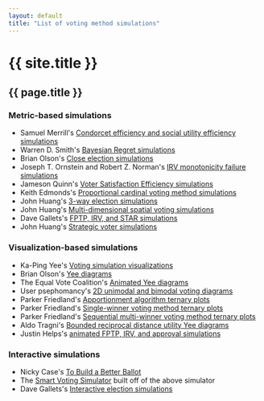 ```yaml
---
layout: default
title: "List of voting method simulations"
---
```

# {{ site.title }}
## {{ page.title }}
### Metric-based simulations

* Samuel Merrill's [Condorcet efficiency and social utility efficiency simulations](https://www.jstor.org/stable/2110786)
* Warren D. Smith's [Bayesian Regret simulations](https://rangevoting.org/BayRegDum.html)
* Brian Olson's [Close election simulations](https://bolson.org/voting/sim.html)
* Joseph T. Ornstein and Robert Z. Norman's [IRV monotonicity failure simulations](https://www.researchgate.net/publication/258164743_Frequency_of_monotonicity_failure_under_Instant_Runoff_Voting_Estimates_based_on_a_spatial_model_of_elections)
* Jameson Quinn's [Voter Satisfaction Efficiency simulations](https://electionscience.github.io/vse-sim/VSE/)
* Keith Edmonds's [Proportional cardinal voting method simulations](https://forum.electionscience.org/t/wolf-committee-results/519)
* John Huang's [3-way election simulations](http://votesim.usa4r.org/simple3way/simple3way.html)
* John Huang's [Multi-dimensional spatial voting simulations](http://votesim.usa4r.org/spatial5dim/spatial5dim.html)
* Dave Gallets's [FPTP, IRV, and STAR simulations](http://sites.gallets.org/election-sim/irv-vs-star/)
* John Huang's [Strategic voter simulations](http://votesim.usa4r.org/tactical/tactical.html)

### Visualization-based simulations

* Ka-Ping Yee's [Voting simulation visualizations](http://zesty.ca/voting/sim/)
* Brian Olson's [Yee diagrams](https://bolson.org/voting/sim_one_seat/)
* The Equal Vote Coalition's [Animated Yee diagrams](https://www.youtube.com/watch?v=-4FXLQoLDBA)
* User psephomancy's [2D unimodal and bimodal voting diagrams](https://imgur.com/gallery/huNsRO6)
* Parker Friedland's [Apportionment algorithm ternary plots](https://forum.electionscience.org/t/apportionment-algorithems-visualized/569)
* Parker Friedland's [Single-winner voting method ternary plots](https://forum.electionscience.org/t/single-winner-voting-methods-visualized/575)
* Parker Friedland's [Sequential multi-winner voting method ternary plots](https://forum.electionscience.org/t/sequential-multiwinner-voting-methods-visualized/773)
* Aldo Tragni's [Bounded reciprocal distance utility Yee diagrams](https://forum.electionscience.org/t/yee-diagramm-strong-monotonicity-failure-resistance/823)
* Justin Helps's [animated FPTP, IRV, and approval simulations](https://www.youtube.com/watch?v=yhO6jfHPFQU)

### Interactive simulations

* Nicky Case's [To Build a Better Ballot](https://ncase.me/ballot/)
* The [Smart Voting Simulator](https://www.smartvotesim.com/) built off of the above simulator
* Dave Gallets's [Interactive election simulations](http://sites.gallets.org/election-sim/)